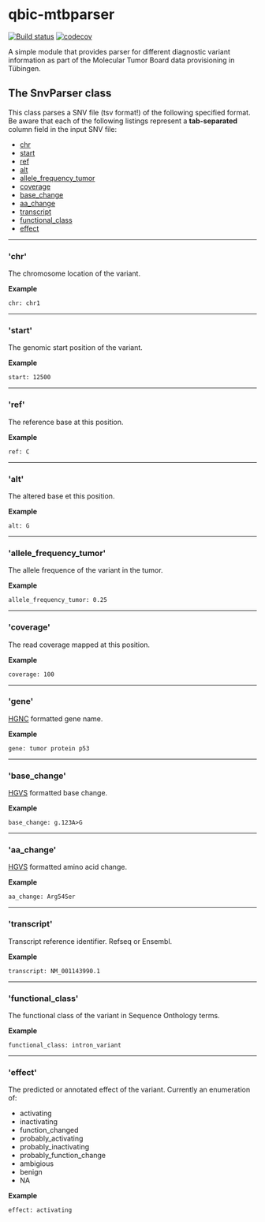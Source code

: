 # qbic-mtbparser

[![Build status](https://travis-ci.org/qbicsoftware/qbic-centraxx-mtb-wf.svg?branch=development)](https://travis-ci.org/qbicsoftware/qbic-centraxx-mtb-wf/) [![codecov](https://codecov.io/gh/qbicsoftware/qbic-centraxx-mtb-wf/branch/development/graph/badge.svg)](https://codecov.io/gh/qbicsoftware/qbic-centraxx-mtb-wf)


A simple module that provides parser for different diagnostic variant information as part of the Molecular Tumor Board data provisioning in Tübingen.

## The SnvParser class
This class parses a SNV file (tsv format!) of the following specified format. Be aware that each of the following listings represent a **tab-separated** column field in the input SNV file:

* [chr](#chr)
* [start](#start)
* [ref](#ref)
* [alt](#alt)
* [allele\_frequency\_tumor](#all_f)
* [coverage](#coverage)
* [base_change](#base)
* [aa_change](#aa)
* [transcript](#transcript)
* [functional\_class](#fclass)
* [effect](effect)

---

### <a name="chr"></a>'chr'
The chromosome location of the variant.

**Example**

``chr: chr1``

---

### <a name="start"></a>'start'
The genomic start position of the variant.

**Example**

``start: 12500``

---

### <a name="ref"></a>'ref'
The reference base at this position.

**Example**


``ref: C``

---

### <a name="alt"></a>'alt'
The altered base et this position.

**Example**

``alt: G``

---

### <a name="all_f"></a>'allele\_frequency\_tumor'
The allele frequence of the variant in the tumor.

**Example**

``allele_frequency_tumor: 0.25``

---

### <a name="coverage"></a>'coverage'
The read coverage mapped at this position.

**Example**

``coverage: 100``

---

### <a name="gene"></a>'gene'
[HGNC](https://www.genenames.org) formatted gene name.

**Example**

``gene: tumor protein p53``

---

### <a name="base"></a>'base_change'
[HGVS](http://varnomen.hgvs.org/recommendations/DNA/) formatted base change.

**Example**

``base_change: g.123A>G``

---

### <a name="aa"></a>'aa_change'
[HGVS](http://varnomen.hgvs.org/recommendations/protein/) formatted amino acid change.

**Example**

``aa_change: Arg54Ser``

---

### <a name="transcript"></a>'transcript'
Transcript reference identifier. Refseq or Ensembl.

**Example**

``transcript: NM_001143990.1``

---

### <a name="fclass"></a>'functional\_class'
The functional class of the variant in Sequence Onthology terms.

**Example**

``functional_class: intron_variant``

---

### <a name="effect"></a>'effect'
The predicted or annotated effect of the variant. Currently an enumeration of:

* activating
* inactivating
* function_changed
* probably\_activating
* probably\_inactivating
* probably\_function\_change
* ambigious
* benign
* NA

**Example**

``effect: activating``


